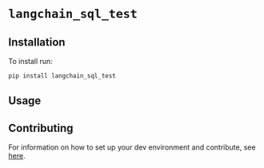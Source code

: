 # `langchain_sql_test`

<!--- This is a LangChain project bootstrapped by [LangChain CLI](https://github.com/hwchase17/langchain). --->

## Installation

To install run:
```bash
pip install langchain_sql_test
```

## Usage

<!--- Add detailed documentation on how to use this package. --->

## Contributing

For information on how to set up your dev environment and contribute, see [here](.github/CONTRIBUTING.md).
